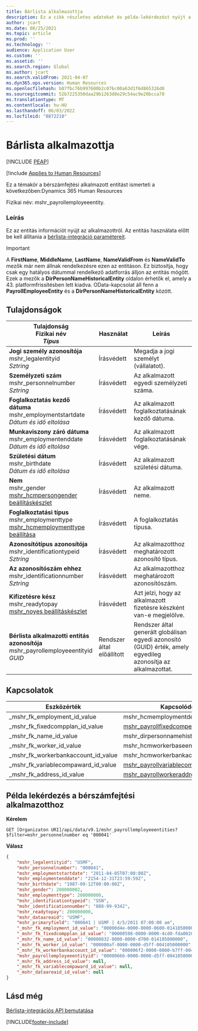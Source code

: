 ```yaml
---
title: Bárlista alkalmazottja
description: Ez a cikk részletes adatokat és példa-lekérdezést nyújt a Bérszámfejtés alkalmazotti entitáshoz a következőben:Dynamics 365 Human Resources
author: jcart
ms.date: 08/25/2021
ms.topic: article
ms.prod: ''
ms.technology: ''
audience: Application User
ms.custom: ''
ms.assetid: ''
ms.search.region: Global
ms.author: jcart
ms.search.validFrom: 2021-04-07
ms.dyn365.ops.version: Human Resources
ms.openlocfilehash: b07fbc76b997600b2c076c00a63d1f6d865326d0
ms.sourcegitcommit: 52b7225350daa29b1263d8e29c54ac9e20bcca70
ms.translationtype: MT
ms.contentlocale: hu-HU
ms.lasthandoff: 06/03/2022
ms.locfileid: "8872210"
---
```

# <a name="payroll-employee"></a>Bárlista alkalmazottja


[!INCLUDE [PEAP](../includes/peap-1.md)]

[!include [Applies to Human Resources](../includes/applies-to-hr.md)]

Ez a témakör a bérszámfejtési alkalmazott entitást ismerteti a következőben:Dynamics 365 Human Resources

Fizikai név: mshr_payrollemployeeentity.

### <a name="description"></a>Leírás

Ez az entitás információt nyújt az alkalmazottról. Az entitás használata előtt be kell állítania a [bérlista-integráció paramétereit](hr-admin-integration-payroll-api-parameters.md).

>[!IMPORTANT] 
>A **FirstName**, **MiddleName**, **LastName**, **NameValidFrom** és **NameValidTo** mezők már nem állnak rendelkezésre ezen az entitáson. Ez biztosítja, hogy csak egy hatályos dátummal rendelkező adatforrás álljon az entitás mögött.
>Ezek a mezők a **DirPersonNameHistoricalEntity** oldalon érhetők el, amely a 43. platformfrissítésben lett kiadva. OData-kapcsolat áll fenn a **PayrollEmployeeEntity** és a **DirPersonNameHistoricalEntity** között. 

## <a name="properties"></a>Tulajdonságok

| Tulajdonság</br>**Fizikai név**</br>**_Típus_** | Használat | Leírás |
| --- | --- | --- |
| **Jogi személy azonosítója**</br>mshr_legalentityid</br>*Sztring* | Írásvédett | Megadja a jogi személyt (vállalatot). |
| **Személyzeti szám**</br>mshr_personnelnumber</br>*Sztring* | Írásvédett | Az alkalmazott egyedi személyzeti száma. |
| **Foglalkoztatás kezdő dátuma**</br>mshr_employmentstartdate</br>*Dátum és idő eltolása* | Írásvédett | Az alkalmazott foglalkoztatásának kezdő dátuma. |
| **Munkaviszony záró dátuma**</br>mshr_employmentenddate</br>*Dátum és idő eltolása* | Írásvédett |Az alkalmazott foglalkoztatásának vége.  |
| **Születési dátum**</br>mshr_birthdate</br>*Dátum és idő eltolása* | Írásvédett | Az alkalmazott születési dátuma. |
| **Nem**</br>mshr_gender</br>[mshr_hcmpersongender beállításkészlet](hr-admin-integration-payroll-api-gender.md) | Írásvédett | Az alkalmazott neme. |
| **Foglalkoztatási típus**</br>mshr_employmenttype</br>[mshr_hcmemploymenttype beállítása](hr-admin-integration-payroll-api-hcmemploymenttype.md) | Írásvédett | A foglalkoztatás típusa. |
| **Azonosítótípus azonosítója**</br>mshr_identificationtypeid</br>*Sztring* |Írásvédett | Az alkalmazotthoz meghatározott azonosító típus. |
| **Az azonosítószám ehhez**</br>mshr_identificationnumber</br>*Sztring* | Írásvédett |Az alkalmazotthoz meghatározott azonosítószám. |
| **Kifizetésre kész**</br>mshr_readytopay</br>[mshr_noyes beállításkészlet](hr-admin-integration-payroll-api-no-yes.md) | Írásvédett | Azt jelzi, hogy az alkalmazott fizetésre készként van-e megjelölve. |
| **Bérlista alkalmazotti entitás azonosítója**</br>mshr_payrollemployeeentityid</br>*GUID* | Rendszer által előállított | Rendszer által generált globálisan egyedi azonosító (GUID) érték, amely egyedileg azonosítja az alkalmazottat. |

## <a name="relations"></a>Kapcsolatok

|Eszközérték | Kapcsolódó entitás | Navigációs tulajdonság | Gyűjtemény típusa |
| --- | --- | --- | --- |
| _mshr_fk_employment_id_value | mshr_hcmemploymentdetailentity | mshr_FK_Employment_id | mshr_FK_HcmEmploymentDetailEntity_PayrollEmployee |
| _mshr_fk_fixedcompplan_id_value | [mshr_payrollfixedcompensationplanentity](hr-admin-integration-payroll-api-payroll-fixed-compensation-plan.md) | mshr_FK_FixedCompPlan_id | mshr_FK_PayrollFixedCompensationPlanEntity_Employee |
| _mshr_fk_name_id_value | mshr_dirpersonnamehistoricalentity | mshr_FK_Name_id | - |
| _mshr_fk_worker_id_value | mshr_hcmworkerbaseentity | mshr_FK_Worker_id | mshr_FK_HcmWorkerBaseEntity_PayrollEmployee |
| _mshr_fk_workerbankaccount_id_value | mshr_hcmworkerbankaccountentity | mshr_FK_WorkerBankAccount_id | mshr_FK_HcmWorkerBankAccountEntity_PayrollEmployee |
| _mshr_fk_variablecompaward_id_value | [mshr_payrollvariablecompensationawardentity](hr-admin-integration-payroll-api-payroll-variable-compensation-plan.md) | mshr_FK_VariableCompAward_id | mshr_FK_PayrollVariableCompensationAwardEntity_Employee |
| _mshr_fk_address_id_value | [mshr_payrollworkeraddressentity](hr-admin-integration-payroll-api-payroll-worker-address.md) | mshr_FK_Address_id | mshr_FK_PayrollWorkerAddressEntity_Worker |

## <a name="example-query-for-payroll-employee"></a>Példa lekérdezés a bérszámfejtési alkalmazotthoz

**Kérelem**

```http
GET [Organizaton URI]/api/data/v9.1/mshr_payrollemployeeentities?$filter=mshr_personnelnumber eq '000041'
```

**Válasz**

```json
{
    "mshr_legalentityid": "USMF",
    "mshr_personnelnumber": "000041",
    "mshr_employmentstartdate": "2011-04-05T07:00:00Z",
    "mshr_employmentenddate": "2154-12-31T23:59:59Z",
    "mshr_birthdate": "1987-09-12T00:00:00Z",
    "mshr_gender": 200000002,
    "mshr_employmenttype": 200000000,
    "mshr_identificationtypeid": "SSN",
    "mshr_identificationnumber": "888-99-9342",
    "mshr_readytopay": 200000000,
    "mshr_dataareaid": "USMF",
    "mshr_primaryfield": "000041 | USMF | 4/5/2011 07:00:00 am",
    "_mshr_fk_employment_id_value": "00000d4e-0000-0000-0600-014105000000",
    "_mshr_fk_fixedcompplan_id_value": "00000598-0000-0000-4cd0-fda002000000",
    "_mshr_fk_name_id_value": "00000832-0000-0000-d700-014105000000",
    "_mshr_fk_worker_id_value": "000000af-0000-0000-d5ff-004105000000",
    "_mshr_fk_workerbankaccount_id_value": "000006f2-0000-0000-b7ff-004105000000",
    "mshr_payrollemployeeentityid": "00000666-0000-0000-d5ff-004105000000",
    "_mshr_fk_address_id_value": null,
    "_mshr_fk_variablecompaward_id_value": null,
    "_mshr_dataareaid_id_value": null
}
```

## <a name="see-also"></a>Lásd még

[Bérlista-integrációs API bemutatása](hr-admin-integration-payroll-api-introduction.md)

[!INCLUDE[footer-include](../includes/footer-banner.md)]
